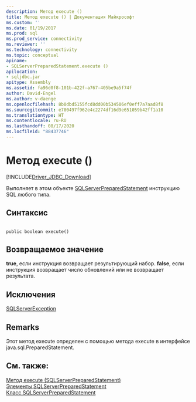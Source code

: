 ```yaml
---
description: Метод execute ()
title: Метод execute () | Документация Майкрософт
ms.custom: ''
ms.date: 01/19/2017
ms.prod: sql
ms.prod_service: connectivity
ms.reviewer: ''
ms.technology: connectivity
ms.topic: conceptual
apiname:
- SQLServerPreparedStatement.execute ()
apilocation:
- sqljdbc.jar
apitype: Assembly
ms.assetid: fa96d0f8-101b-422f-a767-405be9a5f74f
author: David-Engel
ms.author: v-daenge
ms.openlocfilehash: 8b0dbd5155fcd8dd00b534506ef0eff7a7aad8f8
ms.sourcegitcommit: e700497f962e4c2274df16d9e651059b42ff1a10
ms.translationtype: HT
ms.contentlocale: ru-RU
ms.lasthandoff: 08/17/2020
ms.locfileid: "88437746"
---
```

# <a name="execute-method-"></a>Метод execute ()
[!INCLUDE[Driver_JDBC_Download](../../../includes/driver_jdbc_download.md)]

  Выполняет в этом объекте [SQLServerPreparedStatement](../../../connect/jdbc/reference/sqlserverpreparedstatement-class.md) инструкцию SQL любого типа.  
  
## <a name="syntax"></a>Синтаксис  
  
```  
  
public boolean execute()  
```  
  
## <a name="return-value"></a>Возвращаемое значение  
 **true**, если инструкция возвращает результирующий набор. **false**, если инструкция возвращает число обновлений или не возвращает результата.  
  
## <a name="exceptions"></a>Исключения  
 [SQLServerException](../../../connect/jdbc/reference/sqlserverexception-class.md)  
  
## <a name="remarks"></a>Remarks  
 Этот метод execute определен с помощью метода execute в интерфейсе java.sql.PreparedStatement.  
  
## <a name="see-also"></a>См. также:  
 [Метод execute (SQLServerPreparedStatement)](../../../connect/jdbc/reference/execute-method-sqlserverpreparedstatement.md)   
 [Элементы SQLServerPreparedStatement](../../../connect/jdbc/reference/sqlserverpreparedstatement-members.md)   
 [Класс SQLServerPreparedStatement](../../../connect/jdbc/reference/sqlserverpreparedstatement-class.md)  
  
  
